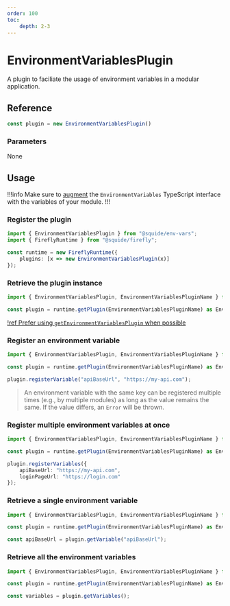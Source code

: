 ```yaml
---
order: 100
toc:
    depth: 2-3
---
```


# EnvironmentVariablesPlugin

A plugin to faciliate the usage of environment variables in a modular application.

## Reference

```ts
const plugin = new EnvironmentVariablesPlugin()
```

### Parameters

None

## Usage

!!!info
Make sure to [augment](../../guides/use-environment-variables.md#module-augmentation) the `EnvironmentVariables` TypeScript interface with the variables of your module.
!!!

### Register the plugin

```ts !#5
import { EnvironmentVariablesPlugin } from "@squide/env-vars";
import { FireflyRuntime } from "@squide/firefly";

const runtime = new FireflyRuntime({
    plugins: [x => new EnvironmentVariablesPlugin(x)]
});
```

### Retrieve the plugin instance

```ts
import { EnvironmentVariablesPlugin, EnvironmentVariablesPluginName } from "@squide/i18next";

const plugin = runtime.getPlugin(EnvironmentVariablesPluginName) as EnvironmentVariablesPlugin;
```

[!ref Prefer using `getEnvironmentVariablesPlugin` when possible](./getEnvironmentVariablesPlugin.md)

### Register an environment variable

```ts !#5
import { EnvironmentVariablesPlugin, EnvironmentVariablesPluginName } from "@squide/i18next";

const plugin = runtime.getPlugin(EnvironmentVariablesPluginName) as EnvironmentVariablesPlugin;

plugin.registerVariable("apiBaseUrl", "https://my-api.com");
```

> An environment variable with the same key can be registered multiple times (e.g., by multiple modules) as long as the value remains the same. If the value differs, an `Error` will be thrown.

### Register multiple environment variables at once

```ts !#5-8
import { EnvironmentVariablesPlugin, EnvironmentVariablesPluginName } from "@squide/i18next";

const plugin = runtime.getPlugin(EnvironmentVariablesPluginName) as EnvironmentVariablesPlugin;

plugin.registerVariables({
    apiBaseUrl: "https://my-api.com",
    loginPageUrl: "https://login.com"
});
```

### Retrieve a single environment variable

```ts !#5
import { EnvironmentVariablesPlugin, EnvironmentVariablesPluginName } from "@squide/i18next";

const plugin = runtime.getPlugin(EnvironmentVariablesPluginName) as EnvironmentVariablesPlugin;

const apiBaseUrl = plugin.getVariable("apiBaseUrl");
```

### Retrieve all the environment variables

```ts !#5
import { EnvironmentVariablesPlugin, EnvironmentVariablesPluginName } from "@squide/i18next";

const plugin = runtime.getPlugin(EnvironmentVariablesPluginName) as EnvironmentVariablesPlugin;

const variables = plugin.getVariables();
```
